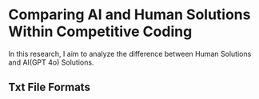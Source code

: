 # Comparing AI and Human Solutions Within Competitive Coding
In this research, I aim to analyze the difference between Human Solutions and AI(GPT 4o) Solutions.

## Txt File Formats
